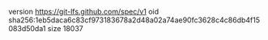 version https://git-lfs.github.com/spec/v1
oid sha256:1eb5daca6c83cf973183678a2d48a02a74ae90fc3628c4c86db4f15083d50da1
size 18037
